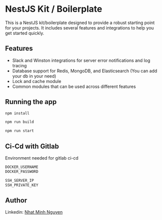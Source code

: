# NestJS Kit / Boilerplate

This is a NestJS kit/boilerplate designed to provide a robust starting point for your projects. It includes several features and integrations to help you get started quickly.

## Features

- Slack and Winston integrations for server error notifications and log tracing
- Database support for Redis, MongoDB, and Elasticsearch (You can add your db in your need)
- Lock and cache module
- Common modules that can be used across different features

## Running the app

```bash
npm install

npm run build

npm run start
```

## Ci-Cd with Gitlab

Environment needed for gitlab ci-cd

```bash
DOCKER_USERNAME
DOCKER_PASSWORD

SSH_SERVER_IP
SSH_PRIVATE_KEY
```

## Author

Linkedin: [Nhat Minh Nguyen](https://www.linkedin.com/in/minh-nguyen-nhat-a835a6202)
